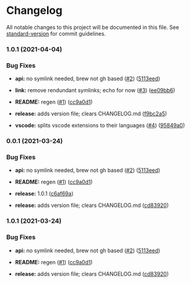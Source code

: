 # Changelog

All notable changes to this project will be documented in this file. See [standard-version](https://github.com/conventional-changelog/standard-version) for commit guidelines.

### 1.0.1 (2021-04-04)


### Bug Fixes

* **api:** no symlink needed, brew not gh based ([#2](https://github.com/p6m7g8/p6df-rust/issues/2)) ([5113eed](https://github.com/p6m7g8/p6df-rust/commit/5113eed2054a8d8f53792ba174c08c33463b0330))


* **link:** remove rendundant symlinks; echo for now ([#3](https://github.com/p6m7g8/p6df-rust/issues/3)) ([ee09bb6](https://github.com/p6m7g8/p6df-rust/commit/ee09bb600daab5fa8f3e489c1367ff37895d61d8))
* **README:** regen ([#1](https://github.com/p6m7g8/p6df-rust/issues/1)) ([cc9a0d1](https://github.com/p6m7g8/p6df-rust/commit/cc9a0d104e46c66b3f10a1206f23f998f87d33be))
* **release:** adds version file; clears CHANGELOG.md ([f9bc2a5](https://github.com/p6m7g8/p6df-rust/commit/f9bc2a55860b33f7ab9a4b6309815875a7789937))
* **vscode:** splits vscode extensions to their languages ([#4](https://github.com/p6m7g8/p6df-rust/issues/4)) ([95849a0](https://github.com/p6m7g8/p6df-rust/commit/95849a02ec07c7ec049402f5ca176d370bccd1c8))

### 0.0.1 (2021-03-24)


### Bug Fixes

* **api:** no symlink needed, brew not gh based ([#2](https://github.com/p6m7g8/p6df-rust/issues/2)) ([5113eed](https://github.com/p6m7g8/p6df-rust/commit/5113eed2054a8d8f53792ba174c08c33463b0330))


* **README:** regen ([#1](https://github.com/p6m7g8/p6df-rust/issues/1)) ([cc9a0d1](https://github.com/p6m7g8/p6df-rust/commit/cc9a0d104e46c66b3f10a1206f23f998f87d33be))
* **release:** 1.0.1 ([c6af69a](https://github.com/p6m7g8/p6df-rust/commit/c6af69a6fef750f4b4709624a3a2a20fdb3c0d15))
* **release:** adds version file; clears CHANGELOG.md ([cd83920](https://github.com/p6m7g8/p6df-rust/commit/cd839206d73a325fa8cd9701d83cb7e1f862f4cc))

### 1.0.1 (2021-03-24)


### Bug Fixes

* **api:** no symlink needed, brew not gh based ([#2](https://github.com/p6m7g8/p6df-rust/issues/2)) ([5113eed](https://github.com/p6m7g8/p6df-rust/commit/5113eed2054a8d8f53792ba174c08c33463b0330))


* **README:** regen ([#1](https://github.com/p6m7g8/p6df-rust/issues/1)) ([cc9a0d1](https://github.com/p6m7g8/p6df-rust/commit/cc9a0d104e46c66b3f10a1206f23f998f87d33be))
* **release:** adds version file; clears CHANGELOG.md ([cd83920](https://github.com/p6m7g8/p6df-rust/commit/cd839206d73a325fa8cd9701d83cb7e1f862f4cc))
